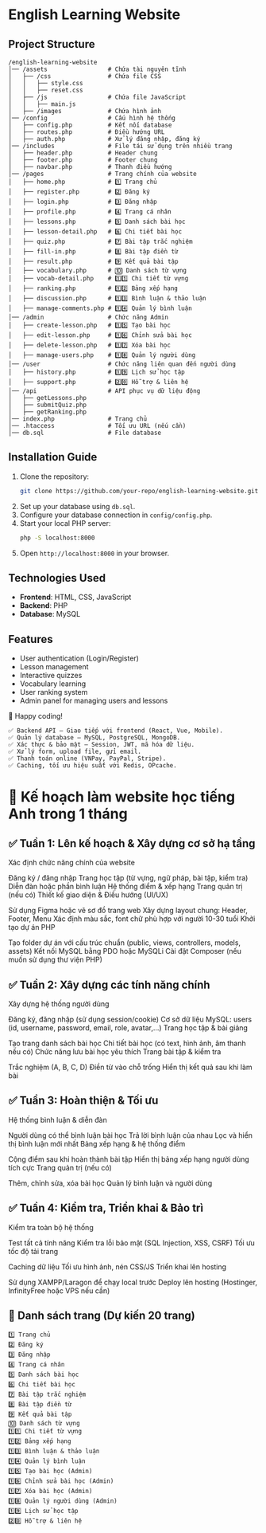 # English Learning Website

## Project Structure

```
/english-learning-website
│── /assets                 # Chứa tài nguyên tĩnh
│   ├── /css                # Chứa file CSS
│   │   ├── style.css
│   │   ├── reset.css
│   ├── /js                 # Chứa file JavaScript
│   │   ├── main.js
│   ├── /images             # Chứa hình ảnh
│── /config                 # Cấu hình hệ thống
│   ├── config.php          # Kết nối database
│   ├── routes.php          # Điều hướng URL
│   ├── auth.php            # Xử lý đăng nhập, đăng ký
│── /includes               # File tái sử dụng trên nhiều trang
│   ├── header.php          # Header chung
│   ├── footer.php          # Footer chung
│   ├── navbar.php          # Thanh điều hướng
│── /pages                  # Trang chính của website
│   ├── home.php            # 1️⃣ Trang chủ
│   ├── register.php        # 2️⃣ Đăng ký
│   ├── login.php           # 3️⃣ Đăng nhập
│   ├── profile.php         # 4️⃣ Trang cá nhân
│   ├── lessons.php         # 5️⃣ Danh sách bài học
│   ├── lesson-detail.php   # 6️⃣ Chi tiết bài học
│   ├── quiz.php            # 7️⃣ Bài tập trắc nghiệm
│   ├── fill-in.php         # 8️⃣ Bài tập điền từ
│   ├── result.php          # 9️⃣ Kết quả bài tập
│   ├── vocabulary.php      # 🔟 Danh sách từ vựng
│   ├── vocab-detail.php    # 1️⃣1️⃣ Chi tiết từ vựng
│   ├── ranking.php         # 1️⃣2️⃣ Bảng xếp hạng
│   ├── discussion.php      # 1️⃣3️⃣ Bình luận & thảo luận
│   ├── manage-comments.php # 1️⃣4️⃣ Quản lý bình luận
│── /admin                  # Chức năng Admin
│   ├── create-lesson.php   # 1️⃣5️⃣ Tạo bài học
│   ├── edit-lesson.php     # 1️⃣6️⃣ Chỉnh sửa bài học
│   ├── delete-lesson.php   # 1️⃣7️⃣ Xóa bài học
│   ├── manage-users.php    # 1️⃣8️⃣ Quản lý người dùng
│── /user                   # Chức năng liên quan đến người dùng
│   ├── history.php         # 1️⃣9️⃣ Lịch sử học tập
│   ├── support.php         # 2️⃣0️⃣ Hỗ trợ & liên hệ
│── /api                    # API phục vụ dữ liệu động
│   ├── getLessons.php
│   ├── submitQuiz.php
│   ├── getRanking.php
│── index.php               # Trang chủ
│── .htaccess               # Tối ưu URL (nếu cần)
│── db.sql                  # File database
```

## Installation Guide

1. Clone the repository:
   ```sh
   git clone https://github.com/your-repo/english-learning-website.git
   ```
2. Set up your database using `db.sql`.
3. Configure your database connection in `config/config.php`.
4. Start your local PHP server:
   ```sh
   php -S localhost:8000
   ```
5. Open `http://localhost:8000` in your browser.

## Technologies Used

- **Frontend**: HTML, CSS, JavaScript
- **Backend**: PHP
- **Database**: MySQL

## Features

- User authentication (Login/Register)
- Lesson management
- Interactive quizzes
- Vocabulary learning
- User ranking system
- Admin panel for managing users and lessons

🚀 Happy coding!

```
✅ Backend API – Giao tiếp với frontend (React, Vue, Mobile).
✅ Quản lý database – MySQL, PostgreSQL, MongoDB.
✅ Xác thực & bảo mật – Session, JWT, mã hóa dữ liệu.
✅ Xử lý form, upload file, gửi email.
✅ Thanh toán online (VNPay, PayPal, Stripe).
✅ Caching, tối ưu hiệu suất với Redis, OPcache.
```

# 🎯 Kế hoạch làm website học tiếng Anh trong 1 tháng

## ✅ Tuần 1: Lên kế hoạch & Xây dựng cơ sở hạ tầng

Xác định chức năng chính của website

Đăng ký / đăng nhập
Trang học tập (từ vựng, ngữ pháp, bài tập, kiểm tra)
Diễn đàn hoặc phần bình luận
Hệ thống điểm & xếp hạng
Trang quản trị (nếu có)
Thiết kế giao diện & Điều hướng (UI/UX)

Sử dụng Figma hoặc vẽ sơ đồ trang web
Xây dựng layout chung: Header, Footer, Menu
Xác định màu sắc, font chữ phù hợp với người 10-30 tuổi
Khởi tạo dự án PHP

Tạo folder dự án với cấu trúc chuẩn (public, views, controllers, models, assets)
Kết nối MySQL bằng PDO hoặc MySQLi
Cài đặt Composer (nếu muốn sử dụng thư viện PHP)

## ✅ Tuần 2: Xây dựng các tính năng chính

Xây dựng hệ thống người dùng

Đăng ký, đăng nhập (sử dụng session/cookie)
Cơ sở dữ liệu MySQL: users (id, username, password, email, role, avatar,...)
Trang học tập & bài giảng

Tạo trang danh sách bài học
Chi tiết bài học (có text, hình ảnh, âm thanh nếu có)
Chức năng lưu bài học yêu thích
Trang bài tập & kiểm tra

Trắc nghiệm (A, B, C, D)
Điền từ vào chỗ trống
Hiển thị kết quả sau khi làm bài

## ✅ Tuần 3: Hoàn thiện & Tối ưu

Hệ thống bình luận & diễn đàn

Người dùng có thể bình luận bài học
Trả lời bình luận của nhau
Lọc và hiển thị bình luận mới nhất
Bảng xếp hạng & hệ thống điểm

Cộng điểm sau khi hoàn thành bài tập
Hiển thị bảng xếp hạng người dùng tích cực
Trang quản trị (nếu có)

Thêm, chỉnh sửa, xóa bài học
Quản lý bình luận và người dùng

## ✅ Tuần 4: Kiểm tra, Triển khai & Bảo trì

Kiểm tra toàn bộ hệ thống

Test tất cả tính năng
Kiểm tra lỗi bảo mật (SQL Injection, XSS, CSRF)
Tối ưu tốc độ tải trang

Caching dữ liệu
Tối ưu hình ảnh, nén CSS/JS
Triển khai lên hosting

Sử dụng XAMPP/Laragon để chạy local trước
Deploy lên hosting (Hostinger, InfinityFree hoặc VPS nếu cần)

## 📌 Danh sách trang (Dự kiến 20 trang)

```
1️⃣ Trang chủ
2️⃣ Đăng ký
3️⃣ Đăng nhập
4️⃣ Trang cá nhân
5️⃣ Danh sách bài học
6️⃣ Chi tiết bài học
7️⃣ Bài tập trắc nghiệm
8️⃣ Bài tập điền từ
9️⃣ Kết quả bài tập
🔟 Danh sách từ vựng
1️⃣1️⃣ Chi tiết từ vựng
1️⃣2️⃣ Bảng xếp hạng
1️⃣3️⃣ Bình luận & thảo luận
1️⃣4️⃣ Quản lý bình luận
1️⃣5️⃣ Tạo bài học (Admin)
1️⃣6️⃣ Chỉnh sửa bài học (Admin)
1️⃣7️⃣ Xóa bài học (Admin)
1️⃣8️⃣ Quản lý người dùng (Admin)
1️⃣9️⃣ Lịch sử học tập
2️⃣0️⃣ Hỗ trợ & liên hệ
```
